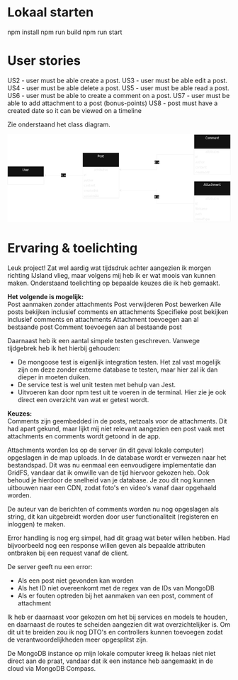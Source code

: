# Lokaal starten

npm install
npm run build
npm run start

# User stories
US2 - user must be able create a post.
US3 - user must be able edit a post.
US4 - user must be able delete a post.
US5 - user must be able read a post.
US6 - user must be able to create a comment on a post.
US7 - user must be able to add attachment to a post (bonus-points)
US8 - post must have a created date so it can be viewed on a timeline

Zie onderstaand het class diagram.

![class-diagram](class-diagram-v2.png)

# Ervaring & toelichting
Leuk project! Zat wel aardig wat tijdsdruk achter aangezien ik morgen richting IJsland vlieg, maar volgens mij heb ik er wat moois van kunnen maken. Onderstaand toelichting op bepaalde keuzes die ik heb gemaakt.

**Het volgende is mogelijk:**<br>
Post aanmaken zonder attachments
Post verwijderen
Post bewerken
Alle posts bekijken inclusief comments en attachments
Specifieke post bekijken inclusief comments en attachments
Attachment toevoegen aan al bestaande post
Comment toevoegen aan al bestaande post

Daarnaast heb ik een aantal simpele testen geschreven. Vanwege tijdgebrek heb ik het hierbij gehouden:
- De mongoose test is eigenlijk integration testen. Het zal vast mogelijk zijn om deze zonder externe database te testen, maar hier zal ik dan dieper in moeten duiken.
- De service test is wel unit testen met behulp van Jest.
- Uitvoeren kan door npm test uit te voeren in de terminal. Hier zie je ook direct een overzicht van wat er getest wordt.

**Keuzes:**<br>
Comments zijn geembedded in de posts, netzoals voor de attachments. Dit had apart gekund, maar lijkt mij niet relevant aangezien een post vaak met attachments en comments wordt getoond in de app.

Attachments worden los op de server (in dit geval lokale computer) opgeslagen in de map uploads. In de database wordt er verwezen naar het bestandspad. Dit was nu eenmaal een eenvoudigere implementatie dan GridFS, vandaar dat ik omwille van de tijd hiervoor gekozen heb. Ook behoud je hierdoor de snelheid van je database. Je zou dit nog kunnen uitbouwen naar een CDN, zodat foto's en video's vanaf daar opgehaald worden.

De auteur van de berichten of comments worden nu nog opgeslagen als string, dit kan uitgebreidt worden door user functionaliteit (registeren en inloggen) te maken.

Error handling is nog erg simpel, had dit graag wat beter willen hebben. Had bijvoorbeeld nog een response willen geven als bepaalde attributen ontbraken bij een request vanaf de client.

De server geeft nu een error:
- Als een post niet gevonden kan worden
- Als het ID niet overeenkomt met de regex van de IDs van MongoDB
- Als er fouten optreden bij het aanmaken van een post, comment of attachment

Ik heb er daarnaast voor gekozen om het bij services en models te houden, en daarnaast de routes te scheiden aangezien dit wat overzichtelijker is. Om dit uit te breiden zou ik nog DTO's en controllers kunnen toevoegen zodat de verantwoordelijkheden meer opgesplitst zijn.

De MongoDB instance op mijn lokale computer kreeg ik helaas niet niet direct aan de praat, vandaar dat ik een instance heb aangemaakt in de cloud via MongoDB Compass.